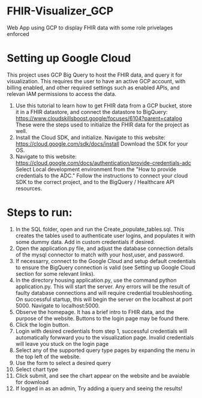 # FHIR-Visualizer_GCP
Web App using GCP to display FHIR data with some role privelages enforced

# Setting up Google Cloud
This project uses GCP Big Query to host the FHIR data, and query it for visualization. 
This requires the user to have an active GCP account, with billing enabled, and other required settings such as enabled APIs, and relevan IAM permissions to access the data. 

1. Use this tutorial to learn how to get FHIR data from a GCP bucket, store it in a FHIR datastore, and connect the datastore to BigQuery: https://www.cloudskillsboost.google/focuses/6104?parent=catalog These were the steps used to initialize the FHIR data for the project as well.
2. Install the Cloud SDK, and initialize.
   Navigate to this website: https://cloud.google.com/sdk/docs/install
   Download the SDK for your OS.
3. Navigate to this website:
  https://cloud.google.com/docs/authentication/provide-credentials-adc
  Select Local development environment from the "How to provide credentials to the ADC."
  Follow the instructions to connect your cloud SDK to the correct project, and to the BigQuery / Healthcare API resources.



# Steps to run:
1. In the SQL folder, open and run the Create_populate_tables.sql. This creates the tables used to authenticate user logins, and populates it with some dummy data. Add in custom credentials if desired.
2. Open the application.py file, and adjust the database connection details of the mysql connector to match with your host,user, and password.
3. If necessarry, connect to the Google Cloud and setup default credentials to ensure the BigQuery connection is valid (see Setting up Google Cloud section for some relevant links).
4. In the directory housing application.py, use the command python application.py.
   This will start the server. Any errors will be the result of faulty database connections and will require credential troubleshooting.
   On successful startup, this will begin the server on the localhost at port 5000.
   Navigate to localhost:5000.
5. Observe the homepage. It has a brief intro to FHIR data, and the purpose of the website. Buttons to the login page may be found there.
6. Click the login button.
7. Login with desired credentials from step 1, successful credentials will automatically forwward you to the visualization page. Invalid credentials will leave you stuck on the login page
8. Select any of the supported query type pages by expanding the menu in the top left of the website.
9. Use the form to select a desired query
10. Select chart type
11. Click submit, and see the chart appear on the website and be avaiable for download
12. If logged in as an admin, Try adding a query and seeing the results!

